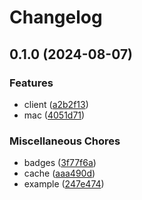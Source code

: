 # Changelog

## 0.1.0 (2024-08-07)


### Features

* client ([a2b2f13](https://www.github.com/brokeyourbike/interswitch-api-client-php/commit/a2b2f13178ed6ed2d6a681ed56c3b5278401703e))
* mac ([4051d71](https://www.github.com/brokeyourbike/interswitch-api-client-php/commit/4051d718bb0a35c2a7a987116a36d5d15c0a08a3))


### Miscellaneous Chores

* badges ([3f77f6a](https://www.github.com/brokeyourbike/interswitch-api-client-php/commit/3f77f6a180927d0b62faff91e8c71448cb37b79c))
* cache ([aaa490d](https://www.github.com/brokeyourbike/interswitch-api-client-php/commit/aaa490d14fad97b1e10f42c9b2b711482877f299))
* example ([247e474](https://www.github.com/brokeyourbike/interswitch-api-client-php/commit/247e4741a07ab08f0d32df26a27fef8ccb7a76b6))

